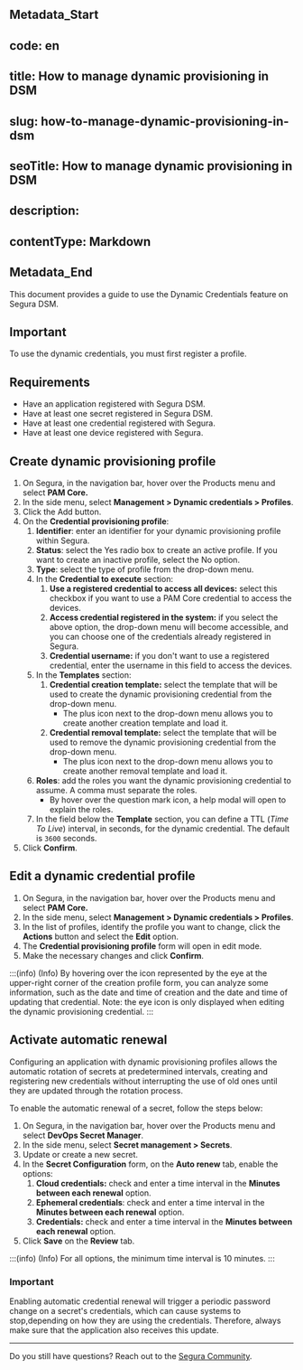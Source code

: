 ## Metadata_Start 
## code: en
## title: How to manage dynamic provisioning in DSM 
## slug: how-to-manage-dynamic-provisioning-in-dsm 
## seoTitle: How to manage dynamic provisioning in DSM 
## description:  
## contentType: Markdown 
## Metadata_End

This document provides a guide to use the Dynamic Credentials feature on Segura DSM.

## Important
To use the dynamic credentials, you must first register a profile.

## Requirements

* Have an application registered with Segura DSM.
* Have at least one secret registered in Segura DSM.
* Have at least one credential registered with Segura.
* Have at least one device registered with Segura.

## Create dynamic provisioning profile

1. On Segura, in the navigation bar, hover over the Products menu and select **PAM Core.**
2. In the side menu, select **Management > Dynamic credentials > Profiles**.
3. Click the Add button.
4. On the **Credential provisioning profile**:
   1. **Identifier**: enter an identifier for your dynamic provisioning profile within Segura.
   2. **Status**: select the Yes radio box to create an active profile. If you want to create an inactive profile, select the No option.
   3. **Type**: select the type of profile from the drop-down menu.
   4. In the **Credential to execute** section:
      1. **Use a registered credential to access all devices:** select this checkbox if you want to use a PAM Core credential to access the devices.
      2. **Access credential registered in the system:** if you select the above option, the drop-down menu will become accessible, and you can choose one of the credentials already registered in Segura.
      3. **Credential username:** if you don't want to use a registered credential, enter the username in this field to access the devices.
   5. In the **Templates** section:
      1. **Credential creation template:** select the template that will be used to create the dynamic provisioning credential from the drop-down menu.
         - The plus icon next to the drop-down menu allows you to create another creation template and load it.
      2. **Credential removal template:** select the template that will be used to remove the dynamic provisioning credential from the drop-down menu.
         - The plus icon next to the drop-down menu allows you to create another removal template and load it.
   6. **Roles**: add the roles you want the dynamic provisioning credential to assume. A comma must separate the roles.
      - By hover over the question mark icon, a help modal will open to explain the roles.
   7. In the field below the **Template** section, you can define a TTL (*Time To Live*) interval, in seconds, for the dynamic credential. The default is `3600` seconds.
8. Click **Confirm**.

## Edit a dynamic credential profile

1. On Segura, in the navigation bar, hover over the Products menu and select **PAM Core.**
2. In the side menu, select **Management > Dynamic credentials > Profiles**.
3. In the list of profiles, identify the profile you want to change, click the **Actions** button and select the **Edit** option.
4. The **Credential provisioning profile** form will open in edit mode.
5. Make the necessary changes and click **Confirm**.

:::(info) (Info)
By hovering over the icon represented by the eye at the upper-right corner of the creation profile form, you can analyze some information, such as the date and time of creation and the date and time of updating that credential. Note: the eye icon is only displayed when editing the dynamic provisioning credential.
:::

## Activate automatic renewal

Configuring an application with dynamic provisioning profiles allows the automatic rotation of secrets at predetermined intervals, creating and registering new credentials without interrupting the use of old ones until they are updated through the rotation process.

To enable the automatic renewal of a secret, follow the steps below:

1. On Segura, in the navigation bar, hover over the Products menu and select **DevOps Secret Manager**.
2. In the side menu, select **Secret management > Secrets**.
3. Update or create a new secret.
4. In the **Secret Configuration** form, on the **Auto renew** tab, enable the options:
   1. **Cloud credentials:** check and enter a time interval in the **Minutes between each renewal** option.
   2. **Ephemeral credentials**: check and enter a time interval in the **Minutes between each renewal** option.
   3. **Credentials:** check and enter a time interval in the **Minutes between each renewal** option.
5. Click **Save** on the **Review** tab.

:::(info) (Info)
For all options, the minimum time interval is 10 minutes.
:::

### Important

Enabling automatic credential renewal will trigger a periodic password change on a secret's credentials, which can cause systems to stop,depending on how they are using the credentials. Therefore, always make sure that the application also receives this update.

---

Do you still have questions? Reach out to the [Segura Community](https://community.senhasegura.io/).